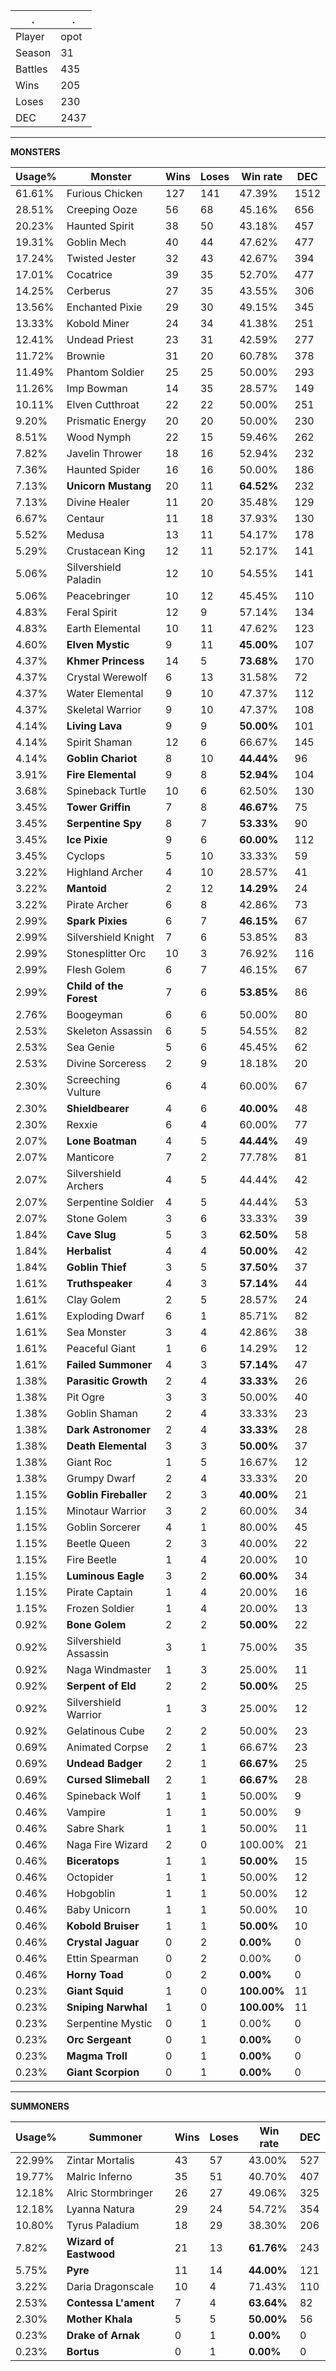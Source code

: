 .|.
|-|-
Player|opot
Season|31
Battles|435
Wins|205
Loses|230
DEC|2437

---
**MONSTERS**

Usage%|Monster|Wins|Loses|Win rate|DEC|
-|-|-|-|-|-|
61.61%|Furious Chicken|127|141|47.39%|1512|
28.51%|Creeping Ooze|56|68|45.16%|656|
20.23%|Haunted Spirit|38|50|43.18%|457|
19.31%|Goblin Mech|40|44|47.62%|477|
17.24%|Twisted Jester|32|43|42.67%|394|
17.01%|Cocatrice|39|35|52.70%|477|
14.25%|Cerberus|27|35|43.55%|306|
13.56%|Enchanted Pixie|29|30|49.15%|345|
13.33%|Kobold Miner|24|34|41.38%|251|
12.41%|Undead Priest|23|31|42.59%|277|
11.72%|Brownie|31|20|60.78%|378|
11.49%|Phantom Soldier|25|25|50.00%|293|
11.26%|Imp Bowman|14|35|28.57%|149|
10.11%|Elven Cutthroat|22|22|50.00%|251|
9.20%|Prismatic Energy|20|20|50.00%|230|
8.51%|Wood Nymph|22|15|59.46%|262|
7.82%|Javelin Thrower|18|16|52.94%|232|
7.36%|Haunted Spider|16|16|50.00%|186|
7.13%|**Unicorn Mustang**|20|11|**64.52%**|232|
7.13%|Divine Healer|11|20|35.48%|129|
6.67%|Centaur|11|18|37.93%|130|
5.52%|Medusa|13|11|54.17%|178|
5.29%|Crustacean King|12|11|52.17%|141|
5.06%|Silvershield Paladin|12|10|54.55%|141|
5.06%|Peacebringer|10|12|45.45%|110|
4.83%|Feral Spirit|12|9|57.14%|134|
4.83%|Earth Elemental|10|11|47.62%|123|
4.60%|**Elven Mystic**|9|11|**45.00%**|107|
4.37%|**Khmer Princess**|14|5|**73.68%**|170|
4.37%|Crystal Werewolf|6|13|31.58%|72|
4.37%|Water Elemental|9|10|47.37%|112|
4.37%|Skeletal Warrior|9|10|47.37%|108|
4.14%|**Living Lava**|9|9|**50.00%**|101|
4.14%|Spirit Shaman|12|6|66.67%|145|
4.14%|**Goblin Chariot**|8|10|**44.44%**|96|
3.91%|**Fire Elemental**|9|8|**52.94%**|104|
3.68%|Spineback Turtle|10|6|62.50%|130|
3.45%|**Tower Griffin**|7|8|**46.67%**|75|
3.45%|**Serpentine Spy**|8|7|**53.33%**|90|
3.45%|**Ice Pixie**|9|6|**60.00%**|112|
3.45%|Cyclops|5|10|33.33%|59|
3.22%|Highland Archer|4|10|28.57%|41|
3.22%|**Mantoid**|2|12|**14.29%**|24|
3.22%|Pirate Archer|6|8|42.86%|73|
2.99%|**Spark Pixies**|6|7|**46.15%**|67|
2.99%|Silvershield Knight|7|6|53.85%|83|
2.99%|Stonesplitter Orc|10|3|76.92%|116|
2.99%|Flesh Golem|6|7|46.15%|67|
2.99%|**Child of the Forest**|7|6|**53.85%**|86|
2.76%|Boogeyman|6|6|50.00%|80|
2.53%|Skeleton Assassin|6|5|54.55%|82|
2.53%|Sea Genie|5|6|45.45%|62|
2.53%|Divine Sorceress|2|9|18.18%|20|
2.30%|Screeching Vulture|6|4|60.00%|67|
2.30%|**Shieldbearer**|4|6|**40.00%**|48|
2.30%|Rexxie|6|4|60.00%|77|
2.07%|**Lone Boatman**|4|5|**44.44%**|49|
2.07%|Manticore|7|2|77.78%|81|
2.07%|Silvershield Archers|4|5|44.44%|42|
2.07%|Serpentine Soldier|4|5|44.44%|53|
2.07%|Stone Golem|3|6|33.33%|39|
1.84%|**Cave Slug**|5|3|**62.50%**|58|
1.84%|**Herbalist**|4|4|**50.00%**|42|
1.84%|**Goblin Thief**|3|5|**37.50%**|37|
1.61%|**Truthspeaker**|4|3|**57.14%**|44|
1.61%|Clay Golem|2|5|28.57%|24|
1.61%|Exploding Dwarf|6|1|85.71%|82|
1.61%|Sea Monster|3|4|42.86%|38|
1.61%|Peaceful Giant|1|6|14.29%|12|
1.61%|**Failed Summoner**|4|3|**57.14%**|47|
1.38%|**Parasitic Growth**|2|4|**33.33%**|26|
1.38%|Pit Ogre|3|3|50.00%|40|
1.38%|Goblin Shaman|2|4|33.33%|23|
1.38%|**Dark Astronomer**|2|4|**33.33%**|28|
1.38%|**Death Elemental**|3|3|**50.00%**|37|
1.38%|Giant Roc|1|5|16.67%|12|
1.38%|Grumpy Dwarf|2|4|33.33%|20|
1.15%|**Goblin Fireballer**|2|3|**40.00%**|21|
1.15%|Minotaur Warrior|3|2|60.00%|34|
1.15%|Goblin Sorcerer|4|1|80.00%|45|
1.15%|Beetle Queen|2|3|40.00%|22|
1.15%|Fire Beetle|1|4|20.00%|10|
1.15%|**Luminous Eagle**|3|2|**60.00%**|34|
1.15%|Pirate Captain|1|4|20.00%|16|
1.15%|Frozen Soldier|1|4|20.00%|13|
0.92%|**Bone Golem**|2|2|**50.00%**|22|
0.92%|Silvershield Assassin|3|1|75.00%|35|
0.92%|Naga Windmaster|1|3|25.00%|11|
0.92%|**Serpent of Eld**|2|2|**50.00%**|25|
0.92%|Silvershield Warrior|1|3|25.00%|12|
0.92%|Gelatinous Cube|2|2|50.00%|23|
0.69%|Animated Corpse|2|1|66.67%|23|
0.69%|**Undead Badger**|2|1|**66.67%**|25|
0.69%|**Cursed Slimeball**|2|1|**66.67%**|28|
0.46%|Spineback Wolf|1|1|50.00%|9|
0.46%|Vampire|1|1|50.00%|9|
0.46%|Sabre Shark|1|1|50.00%|11|
0.46%|Naga Fire Wizard|2|0|100.00%|21|
0.46%|**Biceratops**|1|1|**50.00%**|15|
0.46%|Octopider|1|1|50.00%|12|
0.46%|Hobgoblin|1|1|50.00%|12|
0.46%|Baby Unicorn|1|1|50.00%|10|
0.46%|**Kobold Bruiser**|1|1|**50.00%**|10|
0.46%|**Crystal Jaguar**|0|2|**0.00%**|0|
0.46%|Ettin Spearman|0|2|0.00%|0|
0.46%|**Horny Toad**|0|2|**0.00%**|0|
0.23%|**Giant Squid**|1|0|**100.00%**|11|
0.23%|**Sniping Narwhal**|1|0|**100.00%**|11|
0.23%|Serpentine Mystic|0|1|0.00%|0|
0.23%|**Orc Sergeant**|0|1|**0.00%**|0|
0.23%|**Magma Troll**|0|1|**0.00%**|0|
0.23%|**Giant Scorpion**|0|1|**0.00%**|0|

---
**SUMMONERS**

Usage%|Summoner|Wins|Loses|Win rate|DEC|
-|-|-|-|-|-|
22.99%|Zintar Mortalis|43|57|43.00%|527|
19.77%|Malric Inferno|35|51|40.70%|407|
12.18%|Alric Stormbringer|26|27|49.06%|325|
12.18%|Lyanna Natura|29|24|54.72%|354|
10.80%|Tyrus Paladium|18|29|38.30%|206|
7.82%|**Wizard of Eastwood**|21|13|**61.76%**|243|
5.75%|**Pyre**|11|14|**44.00%**|121|
3.22%|Daria Dragonscale|10|4|71.43%|110|
2.53%|**Contessa L'ament**|7|4|**63.64%**|82|
2.30%|**Mother Khala**|5|5|**50.00%**|56|
0.23%|**Drake of Arnak**|0|1|**0.00%**|0|
0.23%|**Bortus**|0|1|**0.00%**|0|
